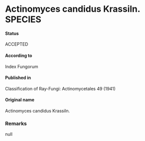 Actinomyces candidus Krassiln. SPECIES
=======

#### Status
ACCEPTED

#### According to
Index Fungorum

#### Published in
Classification of Ray-Fungi: Actinomycetales 49 (1941)

#### Original name
Actinomyces candidus Krassiln.

### Remarks
null